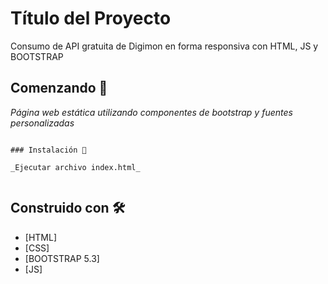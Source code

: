 # Título del Proyecto

Consumo de API gratuita de Digimon en forma responsiva con HTML, JS y BOOTSTRAP

## Comenzando 🚀

_Página web estática utilizando componentes de bootstrap y fuentes personalizadas_

```

### Instalación 🔧

_Ejecutar archivo index.html_


```

## Construido con 🛠️

* [HTML]
* [CSS]
* [BOOTSTRAP 5.3]
* [JS]
